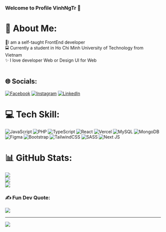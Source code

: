 ### Welcome to Profile VinhNgTr 👋


# 💫 About Me:
📜I am a self-taught FrontEnd developer<br> 🚍 Currently a student in Ho Chi Minh University of Technology from Vietnam<br>✨ I love developer Web or Design UI for Web<br><br>


## 🌐 Socials:
[![Facebook](https://img.shields.io/badge/Facebook-%231877F2.svg?logo=Facebook&logoColor=white)](https://facebook.com/https://www.facebook.com/vinh.nguyentrong.1291) [![Instagram](https://img.shields.io/badge/Instagram-%23E4405F.svg?logo=Instagram&logoColor=white)](https://instagram.com/https://www.instagram.com/genz_jr/) [![LinkedIn](https://img.shields.io/badge/LinkedIn-%230077B5.svg?logo=linkedin&logoColor=white)](https://linkedin.com/in/linkedin.com/in/vinhngtr) 

# 💻 Tech Skill:
![JavaScript](https://img.shields.io/badge/javascript-%23323330.svg?style=flat&logo=javascript&logoColor=%23F7DF1E) ![PHP](https://img.shields.io/badge/php-%23777BB4.svg?style=flat&logo=php&logoColor=white) ![TypeScript](https://img.shields.io/badge/typescript-%23007ACC.svg?style=flat&logo=typescript&logoColor=white) ![React](https://img.shields.io/badge/react-%2320232a.svg?style=flat&logo=react&logoColor=%2361DAFB) ![Vercel](https://img.shields.io/badge/vercel-%23000000.svg?style=flat&logo=vercel&logoColor=white) ![MySQL](https://img.shields.io/badge/mysql-%2300f.svg?style=flat&logo=mysql&logoColor=white) ![MongoDB](https://img.shields.io/badge/MongoDB-%234ea94b.svg?style=flat&logo=mongodb&logoColor=white) 	![Figma](https://img.shields.io/badge/figma-%23F24E1E.svg?style=flat&logo=figma&logoColor=white) ![Bootstrap](https://img.shields.io/badge/bootstrap-%23563D7C.svg?style=flat&logo=bootstrap&logoColor=white) ![TailwindCSS](https://img.shields.io/badge/tailwindcss-%2338B2AC.svg?style=flat&logo=tailwind-css&logoColor=white) ![SASS](https://img.shields.io/badge/SASS-hotpink.svg?style=flat&logo=SASS&logoColor=white) ![Next JS](https://img.shields.io/badge/Next-black?style=flat&logo=next.js&logoColor=white)
# 📊 GitHub Stats:
![](https://github-readme-stats.vercel.app/api?username=vinhngtr&theme=vision-friendly-dark&hide_border=false&include_all_commits=false&count_private=true)<br/>
![](https://github-readme-streak-stats.herokuapp.com/?user=vinhngtr&theme=vision-friendly-dark&hide_border=false)<br/>
![](https://github-readme-stats.vercel.app/api/top-langs/?username=vinhngtr&theme=vision-friendly-dark&hide_border=false&include_all_commits=false&count_private=true&layout=compact)

### ✍️ Fun Dev Quote:
![](https://quotes-github-readme.vercel.app/api?type=horizontal&theme=radical)

---
[![](https://visitcount.itsvg.in/api?id=vinhngtr&icon=0&color=9)](https://visitcount.itsvg.in)



  

